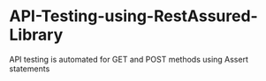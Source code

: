 # API-Testing-using-RestAssured-Library
API testing is automated for GET and POST methods using Assert statements
